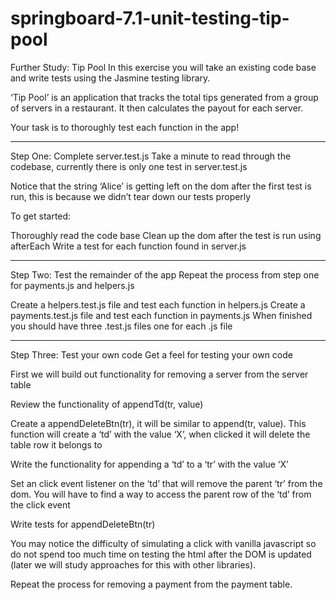 # springboard-7.1-unit-testing-tip-pool

Further Study: Tip Pool
In this exercise you will take an existing code base and write tests using the Jasmine testing library.

‘Tip Pool’ is an application that tracks the total tips generated from a group of servers in a restaurant. It then calculates the payout for each server.

Your task is to thoroughly test each function in the app!

------------------------------------------------
Step One: Complete server.test.js
Take a minute to read through the codebase, currently there is only one test in server.test.js

Notice that the string ‘Alice’ is getting left on the dom after the first test is run, this is because we didn’t tear down our tests properly

To get started:

Thoroughly read the code base
Clean up the dom after the test is run using afterEach
Write a test for each function found in server.js


------------------------------------------------
Step Two: Test the remainder of the app
Repeat the process from step one for payments.js and helpers.js

Create a helpers.test.js file and test each function in helpers.js
Create a payments.test.js file and test each function in payments.js
When finished you should have three .test.js files one for each .js file


------------------------------------------------
Step Three: Test your own code
Get a feel for testing your own code

First we will build out functionality for removing a server from the server table

Review the functionality of appendTd(tr, value)

Create a appendDeleteBtn(tr), it will be similar to append(tr, value). This function will create a ‘td’ with the value ‘X’, when clicked it will delete the table row it belongs to

Write the functionality for appending a ‘td’ to a ‘tr’ with the value ‘X’

Set an click event listener on the ‘td’ that will remove the parent ‘tr’ from the dom. You will have to find a way to access the parent row of the ‘td’ from the click event

Write tests for appendDeleteBtn(tr)

You may notice the difficulty of simulating a click with vanilla javascript so do not spend too much time on testing the html after the DOM is updated (later we will study approaches for this with other libraries).

Repeat the process for removing a payment from the payment table.
